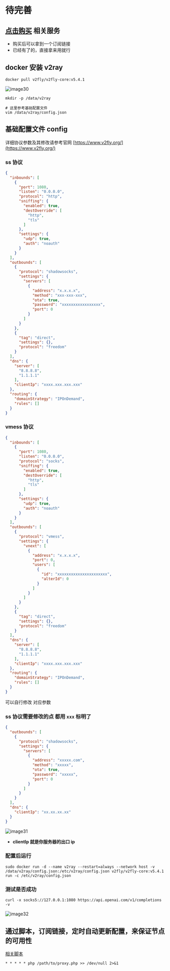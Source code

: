 # 待完善

## [点击购买](https://www.v2cloud.xyz/#/register?code=eOTBjF6g) 相关服务

- 购买后可以拿到一个订阅链接
- 已经有了的，直接拿来用就行

## docker 安装 v2ray
```shell
docker pull v2fly/v2fly-core:v5.4.1
```
![image30](./image30.png)

```shell
mkdir -p /data/v2ray

# 这里参考基础配置文件
vim /data/v2ray/config.json
```

## 基础配置文件 config

详细协议参数及其修改请参考官网 [https://www.v2fly.org/](https://www.v2fly.org/)

### ss 协议
```json
{
  "inbounds": [
    {
      "port": 1080,
      "listen": "0.0.0.0",
      "protocol": "http",
      "sniffing": {
        "enabled": true,
        "destOverride": [
          "http",
          "tls"
        ]
      },
      "settings": {
        "udp": true,
        "auth": "noauth"
      }
    }
  ],
  "outbounds": [
    {
      "protocol": "shadowsocks",
      "settings": {
        "servers": [
          {
            "address": "x.x.x.x",
            "method": "xxx-xxx-xxx",
            "ota": true,
            "password": "xxxxxxxxxxxxxxxxx",
            "port": 0
          }
        ]
      }
    },
    {
      "tag": "direct",
      "settings": {},
      "protocol": "freedom"
    }
  ],
  "dns": {
    "server": [
      "8.8.8.8",
      "1.1.1.1"
    ],
    "clientIp": "xxxx.xxx.xxx.xxx"
  },
  "routing": {
    "domainStrategy": "IPOnDemand",
    "rules": []
  }
}
```

### vmess 协议
```json
{
  "inbounds": [
    {
      "port": 1080,
      "listen": "0.0.0.0",
      "protocol": "socks",
      "sniffing": {
        "enabled": true,
        "destOverride": [
          "http",
          "tls"
        ]
      },
      "settings": {
        "udp": true,
        "auth": "noauth"
      }
    }
  ],
  "outbounds": [
    {
      "protocol": "vmess",
      "settings": {
        "vnext": [
          {
            "address": "x.x.x.x",
            "port": 0,
            "users": [
              {
                "id": "xxxxxxxxxxxxxxxxxxxxxx",
                "alterId": 0
              }
            ]
          }
        ]
      }
    },
    {
      "tag": "direct",
      "settings": {},
      "protocol": "freedom"
    }
  ],
  "dns": {
    "server": [
      "8.8.8.8",
      "1.1.1.1"
    ],
    "clientIp": "xxxx.xxx.xxx.xxx"
  },
  "routing": {
    "domainStrategy": "IPOnDemand",
    "rules": []
  }
}
```
可以自行修改 对应参数
### ss 协议需要修改的点 都用 `xxx` 标明了
```json
{  
  "outbounds": [
    {
      "protocol": "shadowsocks",
      "settings": {
        "servers": [
          {
            "address": "xxxxx.com",
            "method": "xxxxx",
            "ota": true,
            "password": "xxxxx",
            "port": 0
          }
        ]
      }
    }
  ],
  "dns": {
    "clientIp": "xx.xx.xx.xx"
  }
}
```
![image31](./image31.png)

- **clientIp 就是你服务器的出口 ip**

### 配置后运行 

```shell
sudo docker run -d --name v2ray --restart=always --network host -v /data/v2ray/config.json:/etc/v2ray/config.json v2fly/v2fly-core:v5.4.1 run -c /etc/v2ray/config.json
```

### 测试是否成功

```shell
curl -x socks5://127.0.0.1:1080 https://api.openai.com/v1/completions -v
```
![image32](./image32.png)


## 通过脚本，订阅链接，定时自动更新配置，来保证节点的可用性

[相关脚本](https://github.com/whyiyhw/my_tools/blob/main/auto_change_proxy/proxy.php)

```crontab
* * * * * php /path/to/proxy.php >> /dev/null 2>&1
```